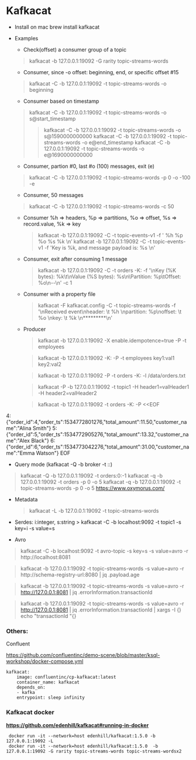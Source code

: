 
# Kafkacat

- Install on mac
    brew install kafkacat

- Examples
  + Check(offset) a consumer group of a topic
  > kafkacat -b 127.0.0.1:19092 -G rarity topic-streams-words

  + Consumer, since -o offset: beginning, end, or specific offset #15
  > kafkacat -C -b 127.0.0.1:19092 -t topic-streams-words -o beginning
    
  +  Consumer based on timestamp
  > kafkacat -C -b 127.0.0.1:19092 -t topic-streams-words -o s@start_timestamp
    >> kafkacat -C -b 127.0.0.1:19092 -t topic-streams-words -o s@1590000000000
  > kafkacat -C -b 127.0.0.1:19092 -t topic-streams-words -o e@end_timestamp
    >> kafkacat -C -b 127.0.0.1:19092 -t topic-streams-words -o e@1690000000000

  + Consumer, partion #0, last #o (100) messages, exit (e)
  > kafkacat -C -b 127.0.0.1:19092 -t topic-streams-words -p 0 -o -100 -e

  + Consumer, 50 messages
  > kafkacat -C -b 127.0.0.1:19092 -t topic-streams-words -c 50
  
  + Consumer %h => headers, %p => partitions, %o => offset, %s => record.value, %k => key
     > kafkacat -b 127.0.0.1:19092 -C -t topic-events-v1 -f ' %h %p %o %s %k \n’
     > kafkacat -b 127.0.0.1:19092 -C -t topic-events-v1 -f 'Key is %k, and message payload is: %s \n'

  + Consumer, exit after consuming 1 message
    > kafkacat -b 127.0.0.1:19092 -C -t orders -K: -f '\nKey (%K bytes): %k\t\nValue (%S bytes): %s\n\Partition: %p\tOffset: %o\n--\n'  -c 1

  + Consumer with a property file
    > kafkacat -F kafkacat.config -C -t topic-streams-words -f '\nReceived event\nheader: \t %h \npartition:  %p\noffset: \t  %o \nkey: \t %k \n*********\n'

  + Producer
    > kafkacat -b 127.0.0.1:19092 -X enable.idempotence=true -P -t employees

    > kafkacat -b 127.0.0.1:19092 -K: -P -t employees
      key1:val1
      key2:val2

    > kafkacat -b 127.0.0.1:19092 -P -t orders -K:   -l /data/orders.txt

    > kafkacat -P -b 127.0.0.1:19092 -t topic1 -H header1=valHeader1 -H header2=valHeader2

    > kafkacat -b 127.0.0.1:19092 -t orders -K: -P <<EOF

    >  

4:{"order_id":4,"order_ts":1534772801276,"total_amount":11.50,"customer_name":"Alina Smith"}
5:{"order_id":5,"order_ts":1534772905276,"total_amount":13.32,"customer_name":"Alex Black"}
6:{"order_id":6,"order_ts":1534773042276,"total_amount":31.00,"customer_name":"Emma Watson"}
EOF

  + Query mode (kafkacat -Q -b broker -t <topic>:<partition>:<timestamp>)
  > kafkacat -Q -b 127.0.0.1:19092 -t orders:0:-1
  > kafkacat -q -b 127.0.0.1:19092 -t orders -p 0 -o 5
  > kafkacat -q -b 127.0.0.1:19092 -t topic-streams-words -p 0 -o 5
  https://www.oxymorus.com/

  + Metadata
    > kafkacat -L -b 127.0.0.1:19092 -t topic-streams-words 

   + Serdes: i:integer, s:string
    > kafkacat -C -b localhost:9092 -t topic1 -s key=i -s value=s 
   + Avro
   > kafkacat -C -b localhost:9092 -t avro-topic -s key=s -s value=avro -r http://localhost:8081

  > kafkacat -b 127.0.0.1:19092 -t topic-streams-words -s value=avro -r http://schema-registry-url:8080 | jq .payload.age

  > kafkacat -b 127.0.0.1:19092 -t topic-streams-words  -s value=avro -r http://127.0.0.1:8081 | jq .errorInformation.transactionId

  > kafkacat -b 127.0.0.1:19092 -t topic-streams-words  -s value=avro -r http://127.0.0.1:8081 | jq .errorInformation.transactionId | xargs -I {} echo "transactionId "{}



### Others:

 Confluent

 https://github.com/confluentinc/demo-scene/blob/master/ksql-workshop/docker-compose.yml


    kafkacat:
        image: confluentinc/cp-kafkacat:latest
        container_name: kafkacat
        depends_on:
        - kafka
        entrypoint: sleep infinity

### Kafkacat docker

__https://github.com/edenhill/kafkacat#running-in-docker__

     docker run -it --network=host edenhill/kafkacat:1.5.0 -b 127.0.0.1:19092 -L
     docker run -it --network=host edenhill/kafkacat:1.5.0  -b 127.0.0.1:19092 -G rarity topic-streams-words topic-streams-wordsx2
